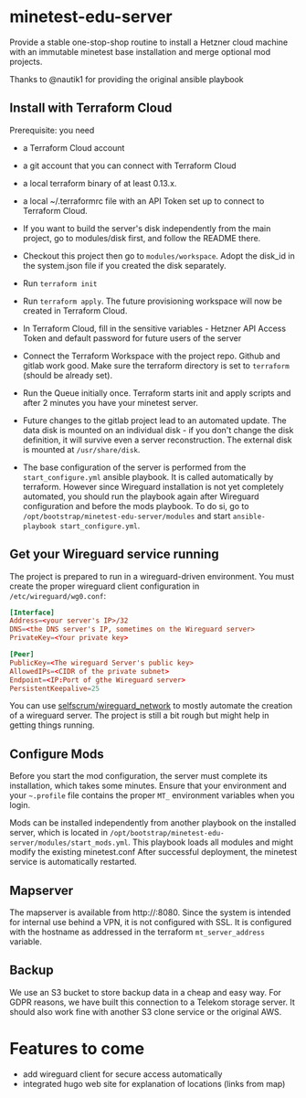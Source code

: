 # minetest-edu-server

Provide a stable one-stop-shop routine to install a Hetzner cloud machine with an immutable minetest base installation and merge optional mod projects.

Thanks to @nautik1 for providing the original ansible playbook

## Install with Terraform Cloud

Prerequisite: you need 
* a Terraform Cloud account
* a git account that you can connect with Terraform Cloud
* a local terraform binary of at least 0.13.x.
* a local ~/.terraformrc file with an API Token set up to connect to Terraform Cloud.

* If you want to build the server's disk independently from the main project, go to modules/disk first, and follow the README there.
* Checkout this project then go to `modules/workspace`. Adopt the disk_id in the system.json file if you created the disk separately.
* Run `terraform init`
* Run `terraform apply`. The future provisioning workspace will now be created in Terraform Cloud.
* In Terraform Cloud, fill in the sensitive variables - Hetzner API Access Token and default password for future users of the server
* Connect the Terraform Workspace with the project repo. Github and gitlab work good. Make sure the terraform directory is set to `terraform` (should be already set).
* Run the Queue initially once. Terraform starts init and apply scripts and after 2 minutes you have your minetest server.
* Future changes to the gitlab project lead to an automated update. The data disk is mounted on an individual disk - if you don't change the disk definition, it will survive even a server reconstruction. The external disk is mounted at `/usr/share/disk`.
* The base configuration of the server is performed from the `start_configure.yml` ansible playbook. It is called automatically by terraform. However since Wireguard installation is not yet completely automated, you should run the playbook again after Wireguard configuration and before the mods playbook. To do si, go to `/opt/bootstrap/minetest-edu-server/modules` and start `ansible-playbook start_configure.yml`.

## Get your Wireguard service running

The project is prepared to run in a wireguard-driven environment.
You must create the proper wireguard client configuration in `/etc/wireguard/wg0.conf`: 

```conf
[Interface]
Address=<your server's IP>/32
DNS=<the DNS server's IP, sometimes on the Wireguard server>
PrivateKey=<Your private key>

[Peer]
PublicKey=<The wireguard Server's public key>
AllowedIPs=<CIDR of the private subnet>
Endpoint=<IP:Port of gthe Wireguard server>
PersistentKeepalive=25
```

You can use [selfscrum/wireguard_network](https://github.com/selfscrum/wireguard_network) to mostly automate the creation of a wireguard server. The project is still a bit rough but might help in getting things running.

## Configure Mods

Before you start the mod configuration, the server must complete its installation, which takes some minutes.
Ensure that your environment and your `~.profile` file contains the proper `MT_` environment variables when you login. 

Mods can be installed independently from another playbook on the installed server, which is located in `/opt/bootstrap/minetest-edu-server/modules/start_mods.yml`.
This playbook loads all modules and might modify the existing minetest.conf After successful deployment, the minetest service is automatically restarted.

## Mapserver

The mapserver is available from http://<server-address>:8080. Since the system is intended for internal use behind a VPN, it is not configured with SSL. It is configured with the hostname as addressed in the terraform `mt_server_address` variable.

## Backup

We use an S3 bucket to store backup data in a cheap and easy way. For GDPR reasons, we have built this connection to a Telekom storage server. It should also work fine with another S3 clone service or the original AWS.

# Features to come
* add wireguard client for secure access automatically
* integrated hugo web site for explanation of locations (links from map)
